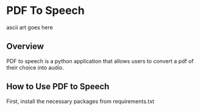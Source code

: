 # PDF To Speech

ascii art goes here

## Overview

PDF to speech is a python application that allows users to convert a pdf of their choice into audio.

## How to Use PDF to Speech

First, install the necessary packages from requirements.txt
